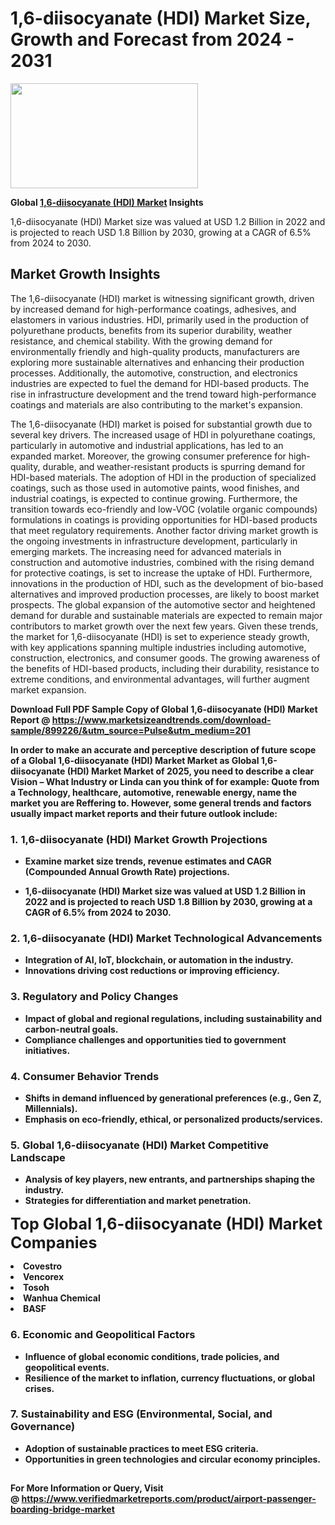 <H1>1,6-diisocyanate (HDI) Market Size, Growth and Forecast from 2024 - 2031</H1><img class="aligncenter size-medium wp-image-584254" src="https://thirdeyenews.in/wp-content/uploads/2024/09/Global-Market-Research-300x168.jpeg" alt="" width="300" height="168" /><p><strong>Global&nbsp;<a href="https://www.marketsizeandtrends.com/download-sample/899226/&amp;utm_source=Pulse&amp;utm_medium=201">1,6-diisocyanate (HDI) Market</a> Insights</strong></p><p>1,6-diisocyanate (HDI) Market size was valued at USD 1.2 Billion in 2022 and is projected to reach USD 1.8 Billion by 2030, growing at a CAGR of 6.5% from 2024 to 2030.</p><p><h2>Market Growth Insights</h2> <p>The 1,6-diisocyanate (HDI) market is witnessing significant growth, driven by increased demand for high-performance coatings, adhesives, and elastomers in various industries. HDI, primarily used in the production of polyurethane products, benefits from its superior durability, weather resistance, and chemical stability. With the growing demand for environmentally friendly and high-quality products, manufacturers are exploring more sustainable alternatives and enhancing their production processes. Additionally, the automotive, construction, and electronics industries are expected to fuel the demand for HDI-based products. The rise in infrastructure development and the trend toward high-performance coatings and materials are also contributing to the market's expansion.</p> <p><strong></strong></p> <p>The 1,6-diisocyanate (HDI) market is poised for substantial growth due to several key drivers. The increased usage of HDI in polyurethane coatings, particularly in automotive and industrial applications, has led to an expanded market. Moreover, the growing consumer preference for high-quality, durable, and weather-resistant products is spurring demand for HDI-based materials. The adoption of HDI in the production of specialized coatings, such as those used in automotive paints, wood finishes, and industrial coatings, is expected to continue growing. Furthermore, the transition towards eco-friendly and low-VOC (volatile organic compounds) formulations in coatings is providing opportunities for HDI-based products that meet regulatory requirements. Another factor driving market growth is the ongoing investments in infrastructure development, particularly in emerging markets. The increasing need for advanced materials in construction and automotive industries, combined with the rising demand for protective coatings, is set to increase the uptake of HDI. Furthermore, innovations in the production of HDI, such as the development of bio-based alternatives and improved production processes, are likely to boost market prospects. The global expansion of the automotive sector and heightened demand for durable and sustainable materials are expected to remain major contributors to market growth over the next few years. Given these trends, the market for 1,6-diisocyanate (HDI) is set to experience steady growth, with key applications spanning multiple industries including automotive, construction, electronics, and consumer goods. The growing awareness of the benefits of HDI-based products, including their durability, resistance to extreme conditions, and environmental advantages, will further augment market expansion.</p> <p><strong></p><p><span class=""><strong>Download Full PDF Sample Copy of Global 1,6-diisocyanate (HDI) Market Report</strong> @ <a href="https://www.marketsizeandtrends.com/download-sample/899226/&amp;utm_source=Pulse&amp;utm_medium=201" target="_blank">https://www.marketsizeandtrends.com/download-sample/899226/&amp;utm_source=Pulse&amp;utm_medium=201</a></span></p><p>In order to make an accurate and perceptive description of future scope of a Global&nbsp;1,6-diisocyanate (HDI) Market Market as Global&nbsp;1,6-diisocyanate (HDI) Market Market of 2025, you need to describe a clear Vision &ndash; What Industry or Linda can you think of for example: Quote from a Technology, healthcare, automotive, renewable energy, name the market you are Reffering to. However, some general trends and factors usually impact market reports and their future outlook include:</p><h3>1.&nbsp;<strong>1,6-diisocyanate (HDI) Market Growth Projections</strong></h3><ul><li>Examine market size trends, revenue estimates and CAGR (Compounded Annual Growth Rate) projections.</li><li><p>1,6-diisocyanate (HDI) Market size was valued at USD 1.2 Billion in 2022 and is projected to reach USD 1.8 Billion by 2030, growing at a CAGR of 6.5% from 2024 to 2030.</p></li></ul><h3>2.&nbsp;<strong>1,6-diisocyanate (HDI) Market Technological Advancements</strong></h3><ul><li>Integration of AI, IoT, blockchain, or automation in the industry.</li><li>Innovations driving cost reductions or improving efficiency.</li></ul><h3>3.&nbsp;<strong>Regulatory and Policy Changes</strong></h3><ul><li>Impact of global and regional regulations, including sustainability and carbon-neutral goals.</li><li>Compliance challenges and opportunities tied to government initiatives.</li></ul><h3>4.&nbsp;<strong>Consumer Behavior Trends</strong></h3><ul><li>Shifts in demand influenced by generational preferences (e.g., Gen Z, Millennials).</li><li>Emphasis on eco-friendly, ethical, or personalized products/services.</li></ul><h3>5.&nbsp;<strong>Global 1,6-diisocyanate (HDI) Market Competitive Landscape</strong></h3><ul><li>Analysis of key players, new entrants, and partnerships shaping the industry.</li><li>Strategies for differentiation and market penetration.</li></ul><p data-pm-slice="1 1 []"><span style="color: inherit; font-family: inherit; font-size: 25px;">Top Global 1,6-diisocyanate (HDI) Market Companies</span></p><div class="" data-test-id=""><p><li>Covestro</li><li> Vencorex</li><li> Tosoh</li><li> Wanhua Chemical</li><li> BASF</li></p></div><h3>6.&nbsp;<strong>Economic and Geopolitical Factors</strong></h3><ul><li>Influence of global economic conditions, trade policies, and geopolitical events.</li><li>Resilience of the market to inflation, currency fluctuations, or global crises.</li></ul><h3>7.&nbsp;<strong>Sustainability and ESG (Environmental, Social, and Governance)</strong></h3><ul><li>Adoption of sustainable practices to meet ESG criteria.</li><li>Opportunities in green technologies and circular economy principles.</li></ul><h2><strong style="font-size: 14px;">For More Information or Query, Visit @&nbsp;</strong><a style="background-color: #ffffff; font-size: 14px;" href="https://www.marketsizeandtrends.com/report/16-diisocyanate-hdi-market/" target="_blank">https://www.verifiedmarketreports.com/product/airport-passenger-boarding-bridge-market</a></h2>
